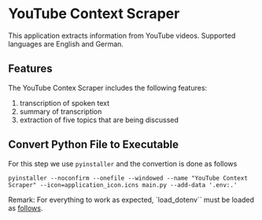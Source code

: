 # YouTube Context Scraper

This application extracts information from YouTube videos. Supported languages are English and German.

## Features

The YouTube Contex Scraper includes the following features:

1. transcription of spoken text
2. summary of transcription
3. extraction of five topics that are being discussed


## Convert Python File to Executable

For this step we use `pyinstaller` and the convertion is done as follows

```{shell}
pyinstaller --noconfirm --onefile --windowed --name "YouTube Context Scraper" --icon=application_icon.icns main.py --add-data '.env:.'
```

Remark: For everything to work as expected, `load_dotenv`` must be loaded as [follows](https://github.com/theskumar/python-dotenv/issues/259).